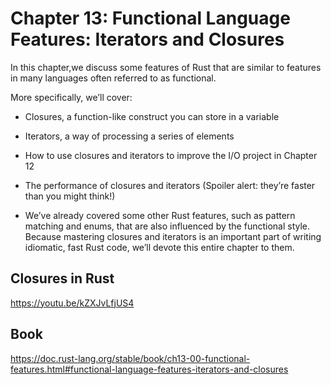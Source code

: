# Chapter 13: Functional Language Features: Iterators and Closures

In this chapter,we discuss some features of Rust that are similar to features in many languages often referred to as functional.

More specifically, we’ll cover:
* Closures, a function-like construct you can store in a variable
* Iterators, a way of processing a series of elements
* How to use closures and iterators to improve the I/O project in Chapter 12
* The performance of closures and iterators (Spoiler alert: they’re faster than you might think!)

* We’ve already covered some other Rust features, such as pattern matching and enums, that are also influenced by the functional style. 
Because mastering closures and iterators is an important part of writing idiomatic, fast Rust code, 
we’ll devote this entire chapter to them.

## Closures in Rust
https://youtu.be/kZXJvLfjUS4

## Book
https://doc.rust-lang.org/stable/book/ch13-00-functional-features.html#functional-language-features-iterators-and-closures
